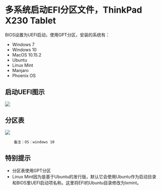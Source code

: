 # 多系统启动EFI分区文件，ThinkPad X230 Tablet 

BIOS设置为UEFI启动，使用GPT分区，安装的系统有：
- Windows 7
- Windows 10
- MacOS 10.15.2
- Ubuntu
- Linux Mint
- Manjaro
- Phoenix OS

## 启动UEFI图示
![](https://github.com/KyleTang/MultiOsBoot-X230T/raw/master/启动UEFI图示.png)

## 分区表
![](https://github.com/KyleTang/MultiOsBoot-X230T/raw/master/分区表.png)

		备注：OS：windows 10

## 特别提示
- 分区表使用GPT分区
- Linux Mint因为是基于Ubuntu的发行版，默认它会使用Ubuntu作为启动目录和BIOS里UEFI启动项名称。这里将EFI的Ubuntu目录修改为lxmint。
